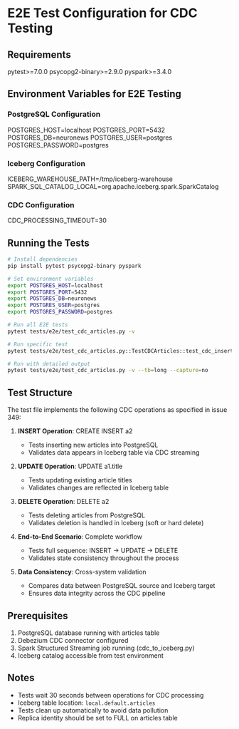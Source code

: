 # E2E Test Configuration for CDC Testing

## Requirements
pytest>=7.0.0
psycopg2-binary>=2.9.0
pyspark>=3.4.0

## Environment Variables for E2E Testing

### PostgreSQL Configuration
POSTGRES_HOST=localhost
POSTGRES_PORT=5432
POSTGRES_DB=neuronews
POSTGRES_USER=postgres
POSTGRES_PASSWORD=postgres

### Iceberg Configuration
ICEBERG_WAREHOUSE_PATH=/tmp/iceberg-warehouse
SPARK_SQL_CATALOG_LOCAL=org.apache.iceberg.spark.SparkCatalog

### CDC Configuration
CDC_PROCESSING_TIMEOUT=30

## Running the Tests

```bash
# Install dependencies
pip install pytest psycopg2-binary pyspark

# Set environment variables
export POSTGRES_HOST=localhost
export POSTGRES_PORT=5432
export POSTGRES_DB=neuronews
export POSTGRES_USER=postgres
export POSTGRES_PASSWORD=postgres

# Run all E2E tests
pytest tests/e2e/test_cdc_articles.py -v

# Run specific test
pytest tests/e2e/test_cdc_articles.py::TestCDCArticles::test_cdc_insert_operation -v

# Run with detailed output
pytest tests/e2e/test_cdc_articles.py -v --tb=long --capture=no
```

## Test Structure

The test file implements the following CDC operations as specified in issue 349:

1. **INSERT Operation**: CREATE INSERT a2
   - Tests inserting new articles into PostgreSQL
   - Validates data appears in Iceberg table via CDC streaming

2. **UPDATE Operation**: UPDATE a1.title
   - Tests updating existing article titles
   - Validates changes are reflected in Iceberg table

3. **DELETE Operation**: DELETE a2
   - Tests deleting articles from PostgreSQL
   - Validates deletion is handled in Iceberg (soft or hard delete)

4. **End-to-End Scenario**: Complete workflow
   - Tests full sequence: INSERT → UPDATE → DELETE
   - Validates state consistency throughout the process

5. **Data Consistency**: Cross-system validation
   - Compares data between PostgreSQL source and Iceberg target
   - Ensures data integrity across the CDC pipeline

## Prerequisites

1. PostgreSQL database running with articles table
2. Debezium CDC connector configured
3. Spark Structured Streaming job running (cdc_to_iceberg.py)
4. Iceberg catalog accessible from test environment

## Notes

- Tests wait 30 seconds between operations for CDC processing
- Iceberg table location: `local.default.articles`
- Tests clean up automatically to avoid data pollution
- Replica identity should be set to FULL on articles table
